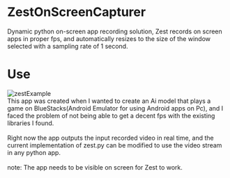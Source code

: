 # ZestOnScreenCapturer
Dynamic python on-screen app recording solution, Zest records on screen apps in proper fps, and automatically resizes to the size of the window selected with a sampling rate of 1 second.
# Use
![zestExample](https://github.com/Lemon2311/ZestOnScreenCapturer.py/assets/63803133/2095912e-b24b-4ee6-b973-2f574a21e3a8)
<br>
This app was created when I wanted to create an Ai model that plays a game on BlueStacks(Android Emulator for using Android apps on Pc), and I faced the problem of not being able to get a decent fps with the existing libraries I found.<br><br>
Right now the app outputs the input recorded video in real time, and the current implementation of zest.py can be modified to use the video stream in any python app. <br><br>
note: The app needs to be visible on screen for Zest to work.
